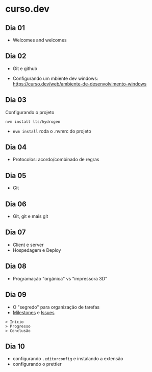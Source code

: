 # curso.dev

## Dia 01

- Welcomes and welcomes

## Dia 02

- Git e github

- Configurando um mbiente dev windows: https://curso.dev/web/ambiente-de-desenvolvimento-windows

## Dia 03

Configurando o projeto

```
nvm install lts/hydrogen
```

- `nvm install` roda o .nvmrc do projeto

## Dia 04

- Protocolos: acordo/combinado de regras

## Dia 05

- Git

## Dia 06

- Git, git e mais git

## Dia 07

- Client e server
- Hospedagem e Deploy

## Dia 08

- Programação "orgânica" vs "impressora 3D"

## Dia 09

- O "segredo" para organização de tarefas
- [Milestones](https://github.com/pedrodruviaro/curso.dev/milestones) e [Issues](https://github.com/pedrodruviaro/curso.dev/issues)

```
> Início
> Progresso
> Conclusão
```

## Dia 10

- configurando `.editorconfig` e instalando a extensão
- configurando o prettier
